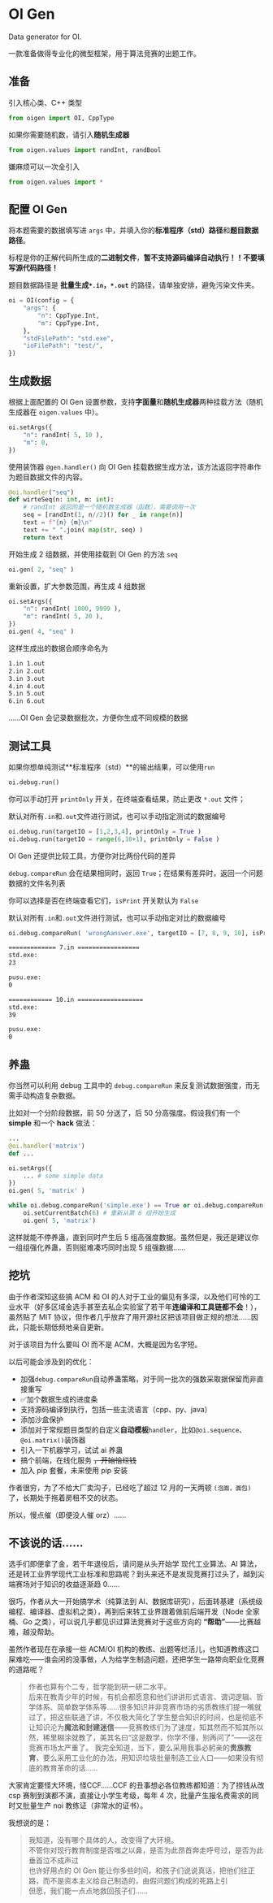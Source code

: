 # OI Gen

Data generator for OI.

一款准备做得专业化的微型框架，用于算法竞赛的出题工作。

## 准备

引入核心类、C++ 类型

```py
from oigen import OI, CppType
```

如果你需要随机数，请引入**随机生成器**

```py
from oigen.values import randInt, randBool
```

嫌麻烦可以一次全引入

```py
from oigen.values import *
```

## 配置 OI Gen

将本题需要的数据填写进 `args` 中，并填入你的**标准程序（std）路径**和**题目数据路径**。

标程是你的正解代码所生成的**二进制文件**，**暂不支持源码编译自动执行！！不要填写源代码路径！**

题目数据路径是 **批量生成`*.in`，`*.out`** 的路径，请单独安排，避免污染文件夹。

```py
oi = OI(config = {
    "args": {
        "n": CppType.Int,
        "m": CppType.Int,
    },
    "stdFilePath": "std.exe",
    "ioFilePath": "test/",
})
```

## 生成数据

根据上面配置的 OI Gen 设置参数，支持**字面量**和**随机生成器**两种挂载方法（随机生成器在 `oigen.values` 中）。

```py
oi.setArgs({
    "n": randInt( 5, 10 ),
    "m": 0,
})
```

使用装饰器 `@gen.handler()` 向 OI Gen 挂载数据生成方法，该方法返回字符串作为题目数据文件的内容。

```py
@oi.handler("seq")
def wirteSeq(n: int, m: int):
    # randInt 返回的是一个随机数生成器（函数），需要调用一次
    seq = [randInt(1, n//2)() for _ in range(n)]
    text = f"{n} {m}\n"
    text += " ".join( map(str, seq) )
    return text
```

开始生成 2 组数据，并使用挂载到 OI Gen 的方法 `seq`

```py
oi.gen( 2, "seq" )
```

重新设置，扩大参数范围，再生成 4 组数据

```py
oi.setArgs({
    "n": randInt( 1000, 9999 ),
    "m": randInt( 5, 20 ),
})
oi.gen( 4, "seq" )
```

这样生成出的数据会顺序命名为 

```sh
1.in 1.out
2.in 2.out
3.in 3.out
4.in 4.out
5.in 5.out
6.in 6.out
```

……OI Gen 会记录数据批次，方便你生成不同规模的数据

## 测试工具

如果你想单纯测试**标准程序（std）**的输出结果，可以使用`run`

```py
oi.debug.run()
```

你可以手动打开 `printOnly` 开关，在终端查看结果，防止更改 `*.out` 文件；

默认对所有`.in`和`.out`文件进行测试，也可以手动指定测试的数据编号

```py
oi.debug.run(targetIO = [1,2,3,4], printOnly = True )
oi.debug.run(targetIO = range(6,10+1), printOnly = False )
```

OI Gen 还提供比较工具，方便你对比两份代码的差异

`debug.compareRun` 会在结果相同时，返回 `True`；在结果有差异时，返回一个问题数据的文件名列表

你可以选择是否在终端查看它们，`isPrint` 开关默认为 `False`

默认对所有`.in`和`.out`文件进行测试，也可以手动指定对比的数据编号

```py
oi.debug.compareRun( 'wrongAanswer.exe', targetIO = [7, 8, 9, 10], isPrint = True )
```

```sh
============= 7.in =================
std.exe:
23

pusu.exe:
0

============ 10.in ==================
std.exe:
39

pusu.exe:
0
```

## 养蛊

你当然可以利用 debug 工具中的 `debug.compareRun` 来反复测试数据强度，而无需手动构造复杂数据。

比如对一个分阶段数据，前 50 分送了，后 50 分高强度。假设我们有一个 **simple** 和一个 **hack** 做法：

```py
...
@oi.handler('matrix')
def ...

oi.setArgs({
    ... # some simple data
})
oi.gen( 5, 'matrix' )

while oi.debug.compareRun('simple.exe') == True or oi.debug.compareRun('hack.exe') == True:
    oi.setCurrentBatch(6) # 重新从第 6 组开始生成
    oi.gen( 5, 'matrix')

```

这样就能不停养蛊，直到同时产生后 5 组高强度数据。虽然但是，我还是建议你一组组强化养蛊，否则挺难凑巧同时出现 5 组强数据……

## 挖坑

由于作者深知这些搞 ACM 和 OI 的人对于工业的偏见有多深，以及他们可怜的工业水平（好多区域金选手甚至去私企实验室了若干年**连编译和工具链都不会**！），虽然贴了 MIT 协议，但作者几乎放弃了用开源社区把该项目做正规的想法……因此，只能长期低频地亲自更新。

对于该项目为什么要叫 OI 而不是 ACM，大概是因为名字短。

以后可能会涉及到的优化：

- 加强`debug.compareRun`自动养蛊策略，对于同一批次的强数采取据保留而非直接重写
- ✅加个数据生成的进度条
- 支持源码编译到执行，包括一些主流语言（cpp、py、java）
- 添加沙盒保护
- 添加对于常规题目类型的自定义**自动模板**`handler`，比如`@oi.sequence`、`@oi.matrix()`装饰器
- 引入一下机器学习，试试 ai 养蛊
- 搞个前端，在线化服务 ~~，开始恰烂钱~~
- 加入 pip 套餐，未来使用 pip 安装

作者很穷，为了不给大厂卖沟子，已经吃了超过 12 月的一天两顿 `(泡面，面包)` 了，长期处于拖着房租不交的状态。

所以，慢点催（即便没人催 orz）……

## 不该说的话……

选手们即便拿了金，若干年退役后，请问是从头开始学 现代工业算法、AI 算法，还是转工业界学现代工业标准和思路呢？到头来还不是发现竞赛打过头了，越到尖端赛场对于知识的收益逐渐趋 0……

很巧，作者从大一开始搞学术（纯算法到 AI、数据库研究），后面转基建（系统级编程、编译器、虚拟机之类），再到后来转工业界跟着做前后端开发（Node 全家桶、Go 之类），可以说几乎都见识过算法竞赛对于这些方向的 **“帮助”**——比赛越难，越没帮助。

虽然作者现在在承接一些 ACM/OI 机构的教练、出题等烂活儿，也知道教练这口屎难吃——谁会闲的没事做，人为给学生制造问题，还把学生一路带向职业化竞赛的道路呢？

> 作者也算有个二专，哲学能到研一研二水平。  
> 后来在教青少年的时候，有机会都愿意和他们讲讲形式语言、谓词逻辑、哲学体系、简单数学体系等……很多知识并非竞赛市场的劣质教练们提一嘴就过了，把这些联通了讲，不仅极大简化了学生整合知识的时间，也是彻底不让知识沦为**魔法和封建迷信**——竞赛教练们为了速度，知其然而不知其所以然，稀里糊涂就教了，美其名曰“这是数学，你学不懂，别再问了”——这在竞赛市场太严重了。 
> 我完全知道，当下，要么采用我事必躬亲的**贵族教育**，要么采用工业化的办法，用知识垃圾批量制造工业人口——如果没有彻底的教育革命的话……  

大家肯定要怪大环境，怪CCF……CCF 的丑事想必各位教练都知道：为了捞钱从改 csp 赛制到演都不演，直接让小学生考级，每年 4 次，批量产生报名费需求的同时又批量生产 noi 教练证（非常水的证书）。

我想说的是：

> 我知道，没有哪个具体的人，改变得了大环境。  
> 不管你对现行教育制度是否嗤之以鼻，是否为此昂首奔走呼号过，是否为此垂首泣不成声过  
> 也许好用点的 OI Gen 能让你多些时间，和孩子们说说真话，把他们往正路，而不是资本主义给自己制造的，由假问题们构成的死路上引  
> 但愿，我们能一点点地救回孩子们……  